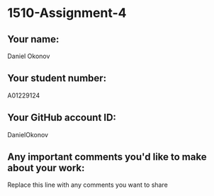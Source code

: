 # 1510-Assignment-4

## Your name:
Daniel Okonov

## Your student number:
A01229124

## Your GitHub account ID:
DanielOkonov

## Any important comments you'd like to make about your work:
Replace this line with any comments you want to share
